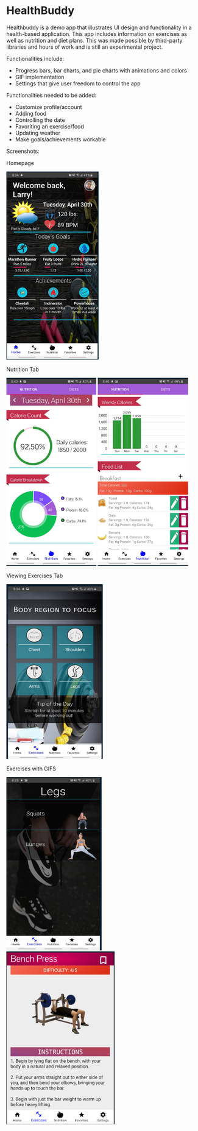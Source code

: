 # HealthBuddy

Healthbuddy is a demo app that illustrates UI design and functionality in a health-based application.
This app includes information on exercises as well as nutrition and diet plans.
This was made possible by third-party libraries and hours of work and is still an experimental project.

Functionalities include:
  - Progress bars, bar charts, and pie charts with animations and colors
  - GIF implementation
  - Settings that give user freedom to control the app

Functionalities needed to be added:
  - Customize profile/account
  - Adding food
  - Controlling the date
  - Favoriting an exercise/food
  - Updating weather
  - Make goals/achievements workable
  
  
Screenshots:

Homepage

![](https://github.com/larryngo97/HealthBuddy/blob/master/images/Capture.PNG?raw=true)

Nutrition Tab

![](https://github.com/larryngo97/HealthBuddy/blob/master/images/Capture2.PNG?raw=true)
![](https://github.com/larryngo97/HealthBuddy/blob/master/images/Capture3.PNG?raw=true)

Viewing Exercises Tab

![](https://github.com/larryngo97/HealthBuddy/blob/master/images/Capture4.PNG?raw=true)

Exercises with GIFS

![](https://github.com/larryngo97/HealthBuddy/blob/master/images/Capture5.PNG?raw=true)
![](https://github.com/larryngo97/HealthBuddy/blob/master/images/Capture6.PNG?raw=true)

